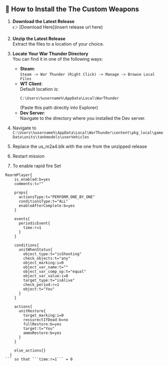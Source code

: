 ## 🚀 How to Install the The Custom Weapons

1. **Download the Latest Release**  
   👉 [Download Here](insert release url here)

2. **Unzip the Latest Release**  
   Extract the files to a location of your choice.

3. **Locate Your War Thunder Directory**  
   You can find it in one of the following ways:
   - **Steam**:  
     `Steam -> War Thunder (Right Click) -> Manage -> Browse Local Files`
   - **WT Client**:  
     Default location is:  
     ```
     C:\Users\%username%\AppData\Local\WarThunder
     ```
     (Paste this path directly into Explorer)
   - **Dev Server**:  
     Navigate to the directory where you installed the Dev server.

4. Navigate to ```C:\Users\%username%\AppData\Local\WarThunder\content\pkg_local\gameData\units\tankmodels\userVehicles```

5. Replace the us_m2a4.blk with the one from the unzipped release

6. Restart mission

7. To enable rapid fire Set 
```
RearmPlayer{
    is_enabled:b=yes
    comments:t=""

    props{
      actionsType:t="PERFORM_ONE_BY_ONE"
      conditionsType:t="ALL"
      enableAfterComplete:b=yes
    }

    events{
      periodicEvent{
        time:r=1
      }
    }

    conditions{
      unitWhenStatus{
        object_type:t="isShooting"
        check_objects:t="any"
        object_marking:i=0
        object_var_name:t=""
        object_var_comp_op:t="equal"
        object_var_value:i=0
        target_type:t="isAlive"
        check_period:r=1
        object:t="You"
      }
    }

    actions{
      unitRestore{
        target_marking:i=0
        ressurectIfDead:b=no
        fullRestore:b=yes
        target:t="You"
        ammoRestore:b=yes
      }
    }

    else_actions{}
  }
``` so that ```time:r=1``` = 0
